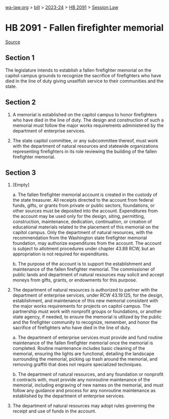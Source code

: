 [wa-law.org](/) > [bill](/bill/) > [2023-24](/bill/2023-24/) > [HB 2091](/bill/2023-24/hb/2091/) > [Session Law](/bill/2023-24/hb/2091/S.SL/)

# HB 2091 - Fallen firefighter memorial

[Source](http://lawfilesext.leg.wa.gov/biennium/2023-24/Pdf/Bills/Session%20Laws/House/2091-S.SL.pdf)

## Section 1
The legislature intends to establish a fallen firefighter memorial on the capitol campus grounds to recognize the sacrifice of firefighters who have died in the line of duty giving unselfish service to their communities and the state.

## Section 2
1. A memorial is established on the capitol campus to honor firefighters who have died in the line of duty. The design and construction of such a memorial must follow the major works requirements administered by the department of enterprise services.

2. The state capitol committee, or any subcommittee thereof, must work with the department of natural resources and statewide organizations representing firefighters in its role reviewing the building of the fallen firefighter memorial.

## Section 3
1. [Empty]

    a. The fallen firefighter memorial account is created in the custody of the state treasurer. All receipts directed to the account from federal funds, gifts, or grants from private or public sectors, foundations, or other sources must be deposited into the account. Expenditures from the account may be used only for the design, siting, permitting, construction, maintenance, dedication, continuation, or creation of educational materials related to the placement of this memorial on the capitol campus. Only the department of natural resources, with the recommendation from the Washington state firefighter memorial foundation, may authorize expenditures from the account. The account is subject to allotment procedures under chapter 43.88 RCW, but an appropriation is not required for expenditures.

    b. The purpose of the account is to support the establishment and maintenance of the fallen firefighter memorial. The commissioner of public lands and department of natural resources may solicit and accept moneys from gifts, grants, or endowments for this purpose.

2. The department of natural resources is authorized to partner with the department of enterprise services, under RCW 43.19.125, for the design, establishment, and maintenance of this new memorial consistent with the major works requirements for projects on capitol campus. The partnership must work with nonprofit groups or foundations, or another state agency, if needed, to ensure the memorial is utilized by the public and the firefighter community to recognize, remember, and honor the sacrifice of firefighters who have died in the line of duty.

    a. The department of enterprise services must provide and fund routine maintenance of the fallen firefighter memorial once the memorial is completed. Routine maintenance includes basic cleaning of the memorial, ensuring the lights are functional, detailing the landscape surrounding the memorial, picking up trash around the memorial, and removing graffiti that does not require specialized techniques.

    b. The department of natural resources, and any foundation or nonprofit it contracts with, must provide any nonroutine maintenance of the memorial, including engraving of new names on the memorial, and must follow any guidance and process for any nonroutine maintenance as established by the department of enterprise services.

3. The department of natural resources may adopt rules governing the receipt and use of funds in the account.
